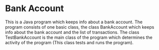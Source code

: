 # Bank Account

This is a Java program which keeps info about a bank account. 
The program consists of one basic class, the class BankAccount which keeps info about the bank account and the list of transactions. 
The class TestBankAccount is the main class of the program which determines the activity of the program (This class tests and runs the program).
